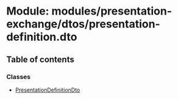 # Module: modules/presentation-exchange/dtos/presentation-definition.dto

## Table of contents

### Classes

- [PresentationDefinitionDto](../classes/modules_presentation_exchange_dtos_presentation_definition_dto.PresentationDefinitionDto.md)
